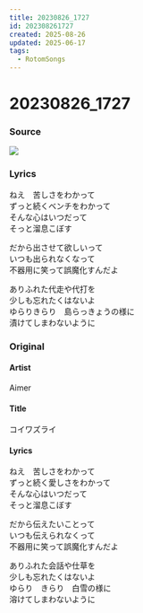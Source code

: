 ```yaml
---
title: 20230826_1727
id: 202308261727
created: 2025-08-26
updated: 2025-06-17
tags:
  - RotomSongs
---
```

# 20230826_1727

### Source

![](https://x.com/Starlystrongest/status/1695352302998311217)

### Lyrics

ねえ　苦しさをわかって  
ずっと続くベンチをわかって  
そんな心はいつだって  
そっと溜息こぼす  

だから出させて欲しいって  
いつも出られなくなって  
不器用に笑って誤魔化すんだよ  

ありふれた代走や代打を  
少しも忘れたくはないよ  
ゆらりきらり　島らっきょうの様に  
漬けてしまわないように  

### Original

#### Artist

Aimer

#### Title

コイワズライ

#### Lyrics

ねえ　苦しさをわかって  
ずっと続く愛しさをわかって  
そんな心はいつだって  
そっと溜息こぼす  
  
だから伝えたいことって  
いつも伝えられなくって  
不器用に笑って誤魔化すんだよ  
  
ありふれた会話や仕草を  
少しも忘れたくはないよ  
ゆらり　きらり　白雪の様に  
溶けてしまわないように  


